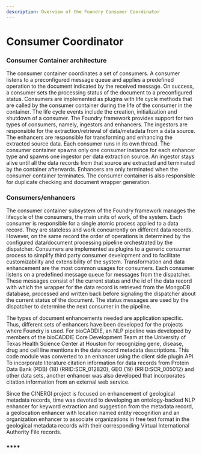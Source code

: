 ```yaml
---
description: Overview of the Foundry Consumer Coordinator
---
```


# Consumer Coordinator

### Consumer Container architecture

The consumer container coordinates a set of consumers. A consumer listens to a preconfigured message queue and applies a predefined operation to the document indicated by the received message. On success, a consumer sets the processing status of the document to a preconfigured status. Consumers are implemented as plugins with life cycle methods that are called by the consumer container during the life of the consumer in the container. The life cycle events include the creation, initialization and shutdown of a consumer. The Foundry framework provides support for two types of consumers, namely, ingestors and enhancers. The ingestors are responsible for the extraction/retrieval of data/metadata from a data source. The enhancers are responsible for transforming and enhancing the extracted source data. Each consumer runs in its own thread. The consumer container spawns only one consumer instance for each enhancer type and spawns one ingestor per data extraction source. An ingestor stays alive until all the data records from that source are extracted and terminated by the container afterwards. Enhancers are only terminated when the consumer container terminates. The consumer container is also responsible for duplicate checking and document wrapper generation.

### **Consumers/enhancers**

The consumer container subsystem of the Foundry framework manages the lifecycle of the consumers, the main units of work, of the system. Each consumer is responsible for a single atomic process applied to a data record. They are stateless and work concurrently on different data records. However, on the same record the order of operations is determined by the configured data/document processing pipeline orchestrated by the dispatcher. Consumers are implemented as plugins to a generic consumer process to simplify third party consumer development and to facilitate customizability and extensibility of the system. Transformation and data enhancement are the most common usages for consumers. Each consumer listens on a predefined message queue for messages from the dispatcher. These messages consist of the current status and the id of the data record with which the wrapper for the data record is retrieved from the MongoDB database, processed and written back before signaling the dispatcher about the current status of the document. The status messages are used by the dispatcher to determine the next consumer in the pipeline.

The types of document enhancements needed are application specific. Thus, different sets of enhancers have been developed for the projects where Foundry is used. For bioCADDIE, an NLP pipeline was developed by members of the bioCADDIE Core Development Team at the University of Texas Health Science Center at Houston for recognizing gene, disease, drug and cell line mentions in the data record metadata descriptions. This code module was converted to an enhancer using the client side plugin API. To incorporate literature citation information for data records from Protein Data Bank \(PDB\) \(18\) \(RRID:SCR\_012820\), GEO \(19\) \(RRID:SCR\_005012\) and other data sets, another enhancer was also developed that incorporates citation information from an external web service.

Since the CINERGI project is focused on enhancement of geological metadata records, time was devoted to developing an ontology-backed NLP enhancer for keyword extraction and suggestion from the metadata record, a geolocation enhancer with location named entity recognition and an organization enhancer to associate organizations in free text format in the geological metadata records with their corresponding Virtual International Authority File records.  
  


### \*\*\*\*

